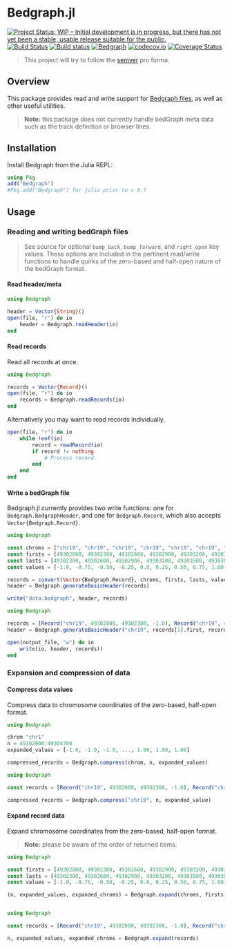 # Bedgraph.jl

[![Project Status: WIP – Initial development is in progress, but there has not yet been a stable, usable release suitable for the public.](http://www.repostatus.org/badges/latest/wip.svg)](http://www.repostatus.org/#wip)
[![Build Status](https://travis-ci.org/CiaranOMara/Bedgraph.jl.svg?branch=master)](https://travis-ci.org/CiaranOMara/Bedgraph.jl)
[![Build status](https://ci.appveyor.com/api/projects/status/jny2ep4u3cmly8pj/branch/master?svg=true)](https://ci.appveyor.com/project/CiaranOMara/Bedgraph-jl/branch/master)
[![Bedgraph](http://pkg.julialang.org/badges/Bedgraph_0.6.svg)](http://pkg.julialang.org/?pkg=Bedgraph)
[![codecov.io](http://codecov.io/github/CiaranOMara/Bedgraph.jl/coverage.svg?branch=master)](http://codecov.io/github/CiaranOMara/Bedgraph.jl?branch=master)
[![Coverage Status](https://coveralls.io/repos/github/CiaranOMara/Bedgraph.jl/badge.svg?branch=master)](https://coveralls.io/github/CiaranOMara/Bedgraph.jl?branch=master)

> This project will try to follow the [semver](http://semver.org) pro forma.

## Overview
This package provides read and write support for [Bedgraph files](https://genome.ucsc.edu/goldenPath/help/bedgraph.html), as well as other useful utilities.

> **Note:**  this package does not currently handle bedGraph meta data such as the track definition or browser lines.

## Installation
Install Bedgraph from the Julia REPL:
```julia
using Pkg
add("Bedgraph")
#Pkg.add("Bedgraph") for julia prior to v 0.7
```

## Usage

### Reading and writing bedGraph files
> See source for optional `bump_back`, `bump_forward`, and `right_open` key values. These options are included in the pertinent read/write functions to handle quirks of the zero-based and half-open nature of the bedGraph format.

#### Read header/meta
```julia
using Bedgraph

header = Vector{String}()
open(file, "r") do io
    header = Bedgraph.readHeader(io)
end
```

#### Read records

Read all records at once.
```julia
using Bedgraph

records = Vector{Record}()
open(file, "r") do io
    records = Bedgraph.readRecords(io)
end
```

Alternatively you may want to read records individually.
```julia
open(file, "r") do io
    while !eof(io)
        record = readRecord(io)
        if record != nothing
            # Process record.
        end
    end
end
```

#### Write a bedGraph file
Bedgraph.jl currently provides two write functions: one for `Bedgraph.BedgraphHeader`, and one for `Bedgraph.Record`, which also accepts `Vector{Bedgraph.Record}`.

```julia
using Bedgraph

const chroms = ["chr19", "chr19", "chr19", "chr19", "chr19", "chr19", "chr19", "chr19", "chr19"]
const firsts = [49302000, 49302300, 49302600, 49302900, 49303200, 49303500, 49303800, 49304100, 49304400]
const lasts = [49302300, 49302600, 49302900, 49303200, 49303500, 49303800, 49304100, 49304400, 49304700]
const values = [-1.0, -0.75, -0.50, -0.25, 0.0, 0.25, 0.50, 0.75, 1.00]

records = convert(Vector{Bedgraph.Record}, chroms, firsts, lasts, values)
header = Bedgraph.generateBasicHeader(records)

write("data.bedgraph", header, records)
```


```julia
using Bedgraph

records = [Record("chr19", 49302000, 49302300, -1.0), Record("chr19", 49302300, 49302600, -1.75)]
header = Bedgraph.generateBasicHeader("chr19", records[1].first, records[end].last, bump_forward=false)

open(output_file, "w") do io
    write(io, header, records))
end

```
### Expansion and compression of data

#### Compress data values
Compress data to chromosome coordinates of the zero-based, half-open format.

```julia
using Bedgraph

chrom "chr1"
n = 49302000:49304700
expanded_values = [-1.0, -1.0, -1.0, ..., 1.00, 1.00, 1.00]

compressed_records = Bedgraph.compress(chrom, n, expanded_values)
```

```julia
using Bedgraph

const records = [Record("chr19", 49302000, 49302300, -1.0), Record("chr19", 49302300, 49302600, -1.75)]

compressed_records = Bedgraph.compress("chr19", n, expanded_value)
```

#### Expand record data
Expand chromosome coordinates from the zero-based, half-open format.
> **Note:**  please be aware of the order of returned items.
```julia
using Bedgraph

const firsts = [49302000, 49302300, 49302600, 49302900, 49303200, 49303500, 49303800, 49304100, 49304400]
const lasts = [49302300, 49302600, 49302900, 49303200, 49303500, 49303800, 49304100, 49304400, 49304700]
const values = [-1.0, -0.75, -0.50, -0.25, 0.0, 0.25, 0.50, 0.75, 1.00]

(n, expanded_values, expanded_chroms) = Bedgraph.expand(chroms, firsts, lasts, values)
```

```julia

using Bedgraph

const records = [Record("chr19", 49302000, 49302300, -1.0), Record("chr19", 49302300, 49302600, -1.75)]

n, expanded_values, expanded_chroms = Bedgraph.expand(records)
```
